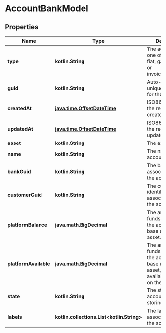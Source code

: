 
# AccountBankModel

## Properties
Name | Type | Description | Notes
------------ | ------------- | ------------- | -------------
**type** | **kotlin.String** | The account type; one of trading, fee, fiat, gas, reserve, or invoice_operations. |  [optional]
**guid** | **kotlin.String** | Auto-generated unique identifier for the account. |  [optional]
**createdAt** | [**java.time.OffsetDateTime**](java.time.OffsetDateTime.md) | ISO8601 datetime the record was created at. |  [optional]
**updatedAt** | [**java.time.OffsetDateTime**](java.time.OffsetDateTime.md) | ISO8601 datetime the record was last updated at. |  [optional]
**asset** | **kotlin.String** | The asset code. |  [optional]
**name** | **kotlin.String** | The name of the account. |  [optional]
**bankGuid** | **kotlin.String** | The bank identifier associated with the account. |  [optional]
**customerGuid** | **kotlin.String** | The customer identifier associated with the account. |  [optional]
**platformBalance** | **java.math.BigDecimal** | The amount of funds that are in the account, in base units of the asset. |  [optional]
**platformAvailable** | **java.math.BigDecimal** | The amount of funds that are in the account, in base units of the asset, that are available for use on the platform. |  [optional]
**state** | **kotlin.String** | The state of the account; one of storing or created. |  [optional]
**labels** | **kotlin.collections.List&lt;kotlin.String&gt;** | The labels associated with the account. |  [optional]



